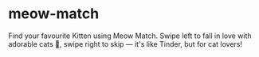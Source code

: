 # meow-match
Find your favourite Kitten using Meow Match. Swipe left to fall in love with adorable cats 🐾, swipe right to skip — it's like Tinder, but for cat lovers!
